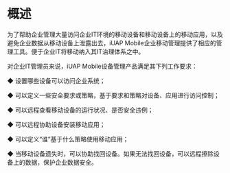# 概述

为了帮助企业管理大量访问企业IT环境的移动设备和移动设备上的移动应用，以及避免企业数据从移动设备上泄露出去，iUAP Mobile企业移动管理提供了相应的管理工具。便于企业IT将移动纳入其IT治理体系之中。

对企业IT管理员来说，iUAP Mobile设备管理产品满足其下列工作要求：

◆ 设置哪些设备可以访问企业系统；

◆ 可以定义一些安全要求或策略，基于要求和策略对设备、应用进行访问控制；

◆ 可以远程查看移动设备的运行状况、是否安全违例；

◆ 可以远程协助设备安装移动应用；

◆ 可以定义“谁”基于什么策略使用移动应用；

◆ 当移动设备遗失时，可以协助找回设备。如果无法找回设备，可以远程擦除设备上的数据，保护企业数据安全。

